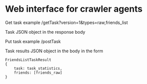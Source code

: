 Web interface for crawler agents
================================

Get task example
/getTask?version=1&types=raw,friends_list

Task JSON object in the response body

Put task example
/postTask

Task results JSON object in the body in the form
```
FriendsListTaskResult
{
    task: task_statistics,
    friends: [friends_raw]
}
```